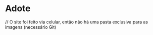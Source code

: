 # Adote
// O site foi feito via celular, então não há uma pasta exclusiva para as imagens (necessário Git)
